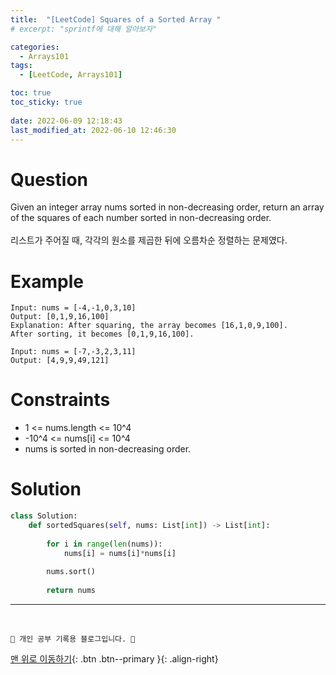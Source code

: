 ```yaml
---
title:  "[LeetCode] Squares of a Sorted Array "
# excerpt: "sprintf에 대해 알아보자"

categories:
  - Arrays101
tags:
  - [LeetCode, Arrays101]

toc: true
toc_sticky: true
 
date: 2022-06-09 12:18:43
last_modified_at: 2022-06-10 12:46:30
---
```


# Question
Given an integer array nums sorted in non-decreasing order, return an array of the squares of each number sorted in non-decreasing order.<br><br>
리스트가 주어질 때, 각각의 원소를 제곱한 뒤에 오름차순 정렬하는 문제였다.

# Example
```
Input: nums = [-4,-1,0,3,10]
Output: [0,1,9,16,100]
Explanation: After squaring, the array becomes [16,1,0,9,100].
After sorting, it becomes [0,1,9,16,100].
```
```
Input: nums = [-7,-3,2,3,11]
Output: [4,9,9,49,121]
```

# Constraints
- 1 <= nums.length <= 10^4
- -10^4 <= nums[i] <= 10^4
- nums is sorted in non-decreasing order.

# Solution
```py   
class Solution:
    def sortedSquares(self, nums: List[int]) -> List[int]:
        
        for i in range(len(nums)):
            nums[i] = nums[i]*nums[i]
        
        nums.sort()
        
        return nums
```



***
<br>

    💛 개인 공부 기록용 블로그입니다. 👻

[맨 위로 이동하기](#){: .btn .btn--primary }{: .align-right}